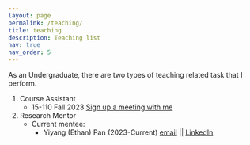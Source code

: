 ```yaml
---
layout: page
permalink: /teaching/
title: teaching
description: Teaching list
nav: true
nav_order: 5
---
```


As an Undergraduate, there are two types of teaching related task that I perform.

1. Course Assistant
    - 15-110 Fall 2023 [Sign up a meeting with me](https://calendar.app.google/8wxbBXfGoaTB2UpGA)
2. Research Mentor
    - Current mentee:
        - Yiyang (Ethan) Pan (2023-Current) [email](ypan36@u.rochester.edu) || [LinkedIn](https://www.linkedin.com/in/ethan-pan-65b27a288/)